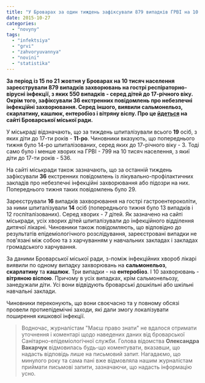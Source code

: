 ```yaml
---
title: "У Броварах за один тиждень зафіксували 879 випадків ГРВІ на 10 тис. населення - міськрада"
date: 2015-10-27
categories: 
  - "novyny"
tags: 
  - "infektsiya"
  - "grvi"
  - "zahvoryuvannya"
  - "novini"
  - "statistika"
---
```


**За період із 15 по 21 жовтня у Броварах на 10 тисяч населення зареєстрували 879 випадків захворювань на гострі респіраторно-вірусні інфекції, з яких 550 випадків - серед дітей до 17-річного віку. Окрім того, зафіксували 36 екстренних повідомлень про небезпечні інфекційні захворювання. Серед іншого, виявили сальмонельоз, скарлатину, кашлюк, ентеробіоз і вітряну віспу. Про це [йдеться](http://docs.pravo-znaty.org.ua/p31274/26.10.2015) на сайті Броварської міської ради.**

У міськраді відзначають, що за тиждень шпиталізували всього **19** осіб, з яких діти до 17-ти років - **11-ро**. Чиновники вказують, що попереднього тижня було 14-ро шпиталізованих, серед яких до 17-річного віку - 3. Тоді само було і менше хворих на ГРВІ - 799 на 10 тисяч населення, з якиї діти до 17-ти років - 536.

На сайті міськради також зазначають, що за останній тиждень зафіксували **36** екстренних повідомлень із лікувально-профілактичних закладів про небезпечні інфекційні захворювання або підозри на них. Попереднього тижня таких повідомлень було 29.

Зареєстрували **16** випадків захворювання на гострі гастроентероколіти, за ними шпиталізували **14** осіб (попереднього тижня було 13 випадків і 12 госпіталізованих). Серед хворих - 7 дітей. Як зазначено на сайті міськради, усіх хворих дітей шпиталізували до інфекційного відділення дитячої лікарні. Чиновники також повідомляють, що відповідно до результатів епідеміологічного розслідування, зареєстровані випадки не пов'язані між собою та з харчуванням у навчальних закладах і закладах громадського харчування.

За даними Броварської міської ради, з-поміж інфекційних хвороб лікарі виявили по одному випадку захворювань на **сальмонельоз**, **скарлатину** та **кашлюк**. Три випадки - на **ентеробіоз**. І 10 захворювань - **вітряною віспою**. Причому в усіх випадках, крім сальмонельозу, занедужали діти. Усі вони відвідують броварські дошкільні або шкільні навчальні заклади.

Чиновники переконують, що вони своєчасно та у повному обсязі провели протиепідемічні заходи, які дали змогу локалізувати поширення кишкової інфекції.

> Водночас, журналістам "Маєш право знати" не вдалося отримати уточнення і коментарі щодо наведених даних від броварської Санітарно-епідеміологічної служби. Голова відомства **Олександра Вакарчук** відмовилась будь-що коментувати, вказавши, що надасть відповідь лише на письмовий запит. Нагадаємо, що минулого року та сама пані вже відмовляла нашим журналістам приймати письмові запити, зазначаючи, що надасть інформацію усно.
